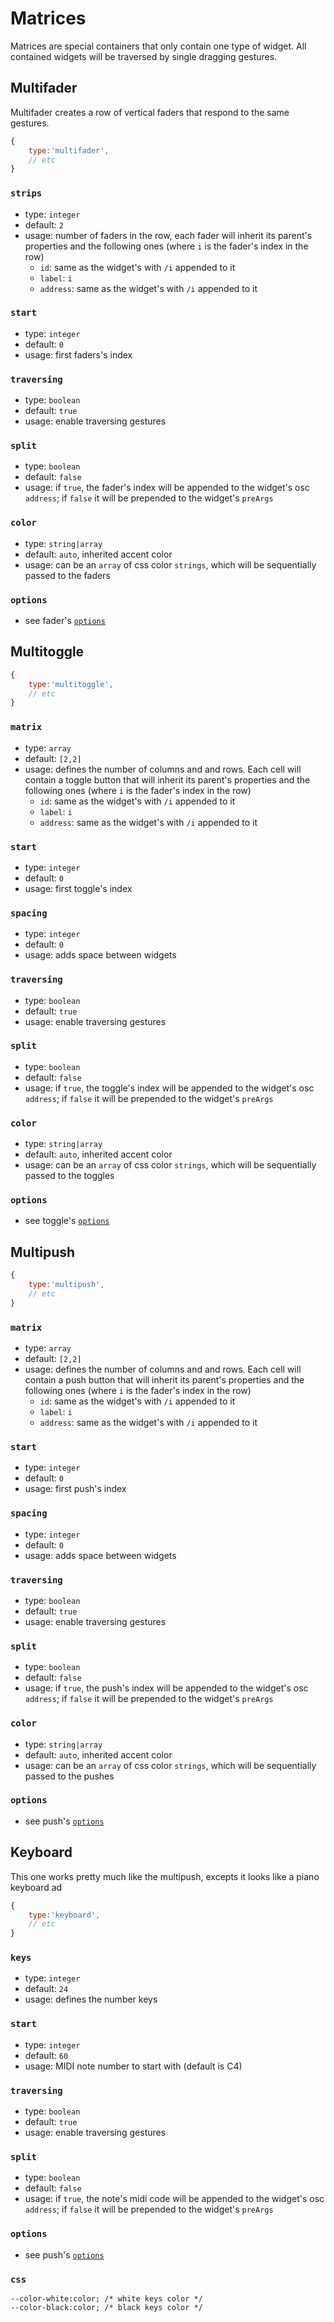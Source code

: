 # Matrices

Matrices are special containers that only contain one type of widget. All contained widgets will be traversed by single dragging gestures.

## Multifader

Multifader creates a row of vertical faders that respond to the same gestures.

```js
{
    type:'multifader',
    // etc
}
```

### `strips`
- type: `integer`
- default: `2`
- usage: number of faders in the row, each fader will inherit its parent's properties and the following ones (where `i` is the fader's index in the row)
    - `id`: same as the widget's with `/i` appended to it
    - `label`: `i`
    - `address`: same as the widget's with `/i` appended to it

### `start`
- type: `integer`
- default: `0`
- usage: first faders's index

### `traversing`
- type: `boolean`
- default: `true`
- usage: enable traversing gestures

### `split`
- type: `boolean`
- default: `false`
- usage: if `true`, the fader's index will be appended to the widget's osc `address`; if `false` it will be prepended to the widget's `preArgs`

### `color`
- type: `string|array`
- default: `auto`, inherited accent color
- usage: can be an `array` of css color `strings`, which will be sequentially passed to the faders

### `options`
- see fader's [`options`](sliders/#fader)





## Multitoggle
```js
{
    type:'multitoggle',
    // etc
}
```

### `matrix`
- type: `array`
- default: `[2,2]`
- usage: defines the number of columns and and rows. Each cell will contain a toggle button that will inherit its parent's properties and the following ones (where `i` is the fader's index in the row)
    - `id`: same as the widget's with `/i` appended to it
    - `label`: `i`
    - `address`: same as the widget's with `/i` appended to it

### `start`
- type: `integer`
- default: `0`
- usage: first toggle's index

### `spacing`
- type: `integer`
- default: `0`
- usage: adds space between widgets

### `traversing`
- type: `boolean`
- default: `true`
- usage: enable traversing gestures

### `split`
- type: `boolean`
- default: `false`
- usage: if `true`, the toggle's index will be appended to the widget's osc `address`; if `false` it will be prepended to the widget's `preArgs`

### `color`
- type: `string|array`
- default: `auto`, inherited accent color
- usage: can be an `array` of css color `strings`, which will be sequentially passed to the toggles



### `options`
- see toggle's [`options`](buttons/#toggle)



## Multipush
```js
{
    type:'multipush',
    // etc
}
```

### `matrix`
- type: `array`
- default: `[2,2]`
- usage: defines the number of columns and and rows. Each cell will contain a push button that will inherit its parent's properties and the following ones (where `i` is the fader's index in the row)
    - `id`: same as the widget's with `/i` appended to it
    - `label`: `i`
    - `address`: same as the widget's with `/i` appended to it

### `start`
- type: `integer`
- default: `0`
- usage: first push's index

### `spacing`
- type: `integer`
- default: `0`
- usage: adds space between widgets

### `traversing`
- type: `boolean`
- default: `true`
- usage: enable traversing gestures

### `split`
- type: `boolean`
- default: `false`
- usage: if `true`, the push's index will be appended to the widget's osc `address`; if `false` it will be prepended to the widget's `preArgs`

### `color`
- type: `string|array`
- default: `auto`, inherited accent color
- usage: can be an `array` of css color `strings`, which will be sequentially passed to the pushes

### `options`
- see push's [`options`](buttons/#push)



## Keyboard

This one works pretty much like the multipush, excepts it looks like a piano keyboard ad

```js
{
    type:'keyboard',
    // etc
}
```

### `keys`
- type: `integer`
- default: `24`
- usage: defines the number keys

### `start`
- type: `integer`
- default: `60`
- usage: MIDI note number to start with (default is C4)


### `traversing`
- type: `boolean`
- default: `true`
- usage: enable traversing gestures

### `split`
- type: `boolean`
- default: `false`
- usage: if `true`, the note's midi code will be appended to the widget's osc `address`; if `false` it will be prepended to the widget's `preArgs`

### `options`
- see push's [`options`](buttons/#push)

### `css`
```
--color-white:color; /* white keys color */
--color-black:color; /* black keys color */
```
